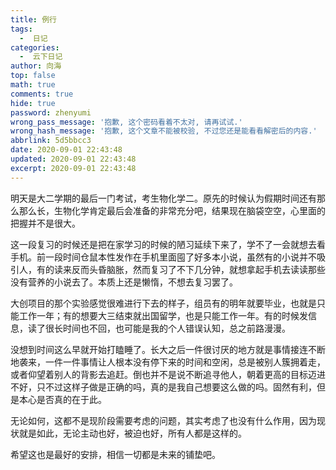 ```yaml
---
title: 例行
tags:
  -  日记
categories:
  -  云下日记
author: 向海
top: false
math: true
comments: true
hide: true
password: zhenyumi
wrong_pass_message: '抱歉, 这个密码看着不太对, 请再试试.'
wrong_hash_message: '抱歉, 这个文章不能被校验, 不过您还是能看看解密后的内容.'
abbrlink: 5d5bbcc3
date: 2020-09-01 22:43:48
updated: 2020-09-01 22:43:48
excerpt: 2020-09-01 22:43:48
---
```


明天是大二学期的最后一门考试，考生物化学二。原先的时候认为假期时间还有那么那么长，生物化学肯定最后会准备的非常充分吧，结果现在脑袋空空，心里面的把握并不是很大。

这一段复习的时候还是把在家学习的时候的陋习延续下来了，学不了一会就想去看手机。前一段时间仓鼠本性发作在手机里面囤了好多本小说，虽然有的小说并不吸引人，有的读来反而头昏脑胀，然而复习了不下几分钟，就想拿起手机去读读那些没有营养的小说去了。本质上还是懒惰，不想去复习罢了。

大创项目的那个实验感觉很难进行下去的样子，组员有的明年就要毕业，也就是只能工作一年；有的想要大三结束就出国留学，也是只能工作一年。有的时候发信息，读了很长时间也不回，也可能是我的个人错误认知，总之前路漫漫。

没想到时间这么早就开始打瞌睡了。长大之后一件很讨厌的地方就是事情接连不断地袭来，一件一件事情让人根本没有停下来的时间和空闲，总是被别人簇拥着走，或者仰望着别人的背影去追赶。倒也并不是说不断追寻他人，朝着更高的目标迈进不好，只不过这样子做是正确的吗，真的是我自己想要这么做的吗。固然有利，但是本心是否真的在于此。

无论如何，这都不是现阶段需要考虑的问题，其实考虑了也没有什么作用，因为现状就是如此，无论主动也好，被迫也好，所有人都是这样的。

希望这也是最好的安排，相信一切都是未来的铺垫吧。